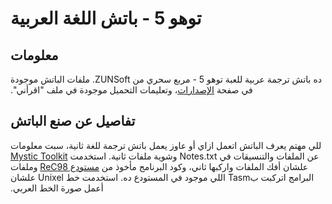 # توهو 5 - باتش اللغة العربية

## معلومات
‫ده باتش ترجمة عربية للعبة توهو 5 - مربع سحري من ZUNSoft.
‫ملفات الباتش موجودة في صفحة [الإصدارات](https://github.com/Aweseome245/Touhou-5-Mystic-Square-AR/releases/tag/v1.01)، وتعليمات التحميل موجودة في ملف "اقرأني".

## تفاصيل عن صنع الباتش
‫للي مهتم يعرف الباتش اتعمل ازاي أو عاوز يعمل باتش ترجمة للغة ثانية، سبت معلومات عن الملفات والتنسيقات في Notes.txt وشوية ملفات ثانية.
‫استخدمت [Mystic Toolkit](https://lunarcast.net/mystictk.php) علشان أفك الملفات واركبها ثاني، وكود البرنامج مأخوذ من [مستودع ReC98](https://github.com/nmlgc/ReC98/tree/xJeePx) وملفات البرامج اتركبت بTasm اللي موجود في المستودع ده.
‫استخدمت خط Unixel علشان أعمل صورة الخط العربي.
